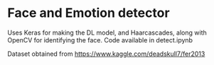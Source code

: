 # Face and Emotion detector

Uses Keras for making the DL model, and Haarcascades, along with OpenCV for identifying the face.
Code available in detect.ipynb

Dataset obtained from https://www.kaggle.com/deadskull7/fer2013